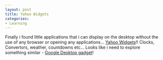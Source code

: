 ```yaml
---
layout: post
title: Yahoo Widgets
categories:
- Learning
---
```



Finally i found little applications that i can display on the desktop without the use of any browser or opening any applications... [Yahoo Widgets](http://widgets.yahoo.com/)!! Clocks, Convertors, weather, countdowns etc... Looks like i need to explore something similar - [Google Desktop gadget](http://desktop.google.com/)!
